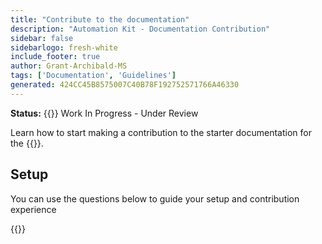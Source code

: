 ```yaml
---
title: "Contribute to the documentation"
description: "Automation Kit - Documentation Contribution"
sidebar: false
sidebarlogo: fresh-white
include_footer: true
author: Grant-Archibald-MS
tags: ['Documentation', 'Guidelines']
generated: 424CC45B8575007C40B78F192752571766A46330
---
```


**Status:** {{<externalImage src="https://github.githubassets.com/images/icons/emoji/unicode/1f6a7.png" size="16x16" text="Construction Icon">}} Work In Progress - Under Review

Learn how to start making a contribution to the starter documentation for the {{<product-name>}}.

## Setup

You can use the questions below to guide your setup and contribution experience

{{<questions name="/content/en-gb/contribution/documentation.json" completed="Thank you for completing setup questions" showNavigationButtons="false" locale="en-gb">}}
